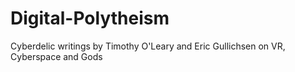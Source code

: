 # Digital-Polytheism
Cyberdelic writings by Timothy O'Leary and Eric Gullichsen on VR, Cyberspace and Gods

